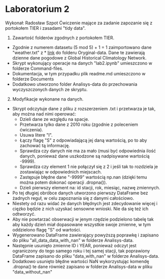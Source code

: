 # Laboratorium 2 

Wykonał: Radosław Szpot
Ćwiczenie mające za zadanie zapozanie się z portokołem TIER i zasadami "tidy data".

1. Zawartość folderów zgodnych z portokołem TIER.
 * Zgodnie z numerem datasetu (5 mod 5) + 1 = 1 zaimportowano dane "weather.txt" z * [link](https://raw.githubusercontent.com/KAIR-ISZ/public_lectures/master/Analiza%20i%20Bazy%20Danych%202021/Lab%202/Datasets/weather.txt) do folderu Oryginal-data. Dane te zawierają dzienne dane pogodowe z Global Historical Climatology Network.
 * Skrypt wykonujący operacje na danych "lab2.ipynb" umieszczono w folderze Command-files.
 * Dokumentacja, w tym przypadku plik readme.md umieszczono w folderze Documents
 * Dodatkowo utworzono folder Analisys-data do przechowania wyczyszczonych danych ze skryptu.
 
2. Modyfikacje wykonane na danych.
 * Skrypt odczytuje dane z pliku z rozszerzeniem .txt i przetwarza je tak, aby można nad nimi operować:
	* Dzieli dane ze względu na spacje.
	* Przetwarza tylko dane z 2010 roku (zgodnie z poleceniem ćwiczenia).
	* Usuwa litere "I".
	* Łączy flagę "S" z odpowiadającą jej daną wartością, po to aby zachować tą informację.
	* Sprawdza czy danych nie ma za mało (musi być odpowiednia ilość danych, ponieważ dane uszkodzone są nadpisywane wartością -9999).
	* Sprawdza czy element 1 nie połączył się z 2 i jeśli tak to rozdziela je zostawiając w odpowiednich miejscach.
	* Zastępuje błędne dane "-9999" wartością np.nan (dzięki temu można potem dokonać operacji .dropna()).
	* Dzieli pierwszy element na: id stacji, rok, miesiąc, nazwę zmiennych.
 * Po tej długiej obróbce danych utworzono pierwszy DataFrame bez żadnych reguł, w celu zapoznania się z danymi całościowo.
 * Niestety od razu widać że danych błędnych jest zdecydowanie więcej i cięzko będzie z nich uzyskać sensowne wnioski. Nie da się też ich odtworzyć.
 * Aby nie powtarzać obserwacji w jenym rzędzie podzielono tabelę tak aby każdy dzień miał dopasowane wszystkie swoje zmienne, w tym oddzielono flagę "S" od wartości.
 * Wygenerowano DataFrame  zawierający powyższą poprawkę i zapisano do pliku "all_data_data_with_nan" w folderze Analisys-data.
 * Następnie usunięto zmienne ID i YEAR, ponieważ odczyt jest ograniczony do tego samego roku i tej samej stacji, tak poprawiony DataFrame zapisano do pliku "data_with_nan" w folderze Analisys-data.
 * Dodatkowo usunięto błędne wartości NaN wykorzystując komendę .dropna() te dane również zapisano w folderze Analisys-data w pliku "data_without_nan"
